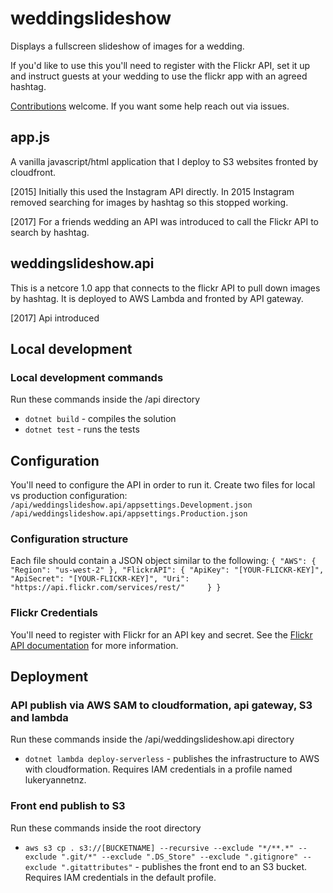 # weddingslideshow
Displays a fullscreen slideshow of images for a wedding.

If you'd like to use this you'll need to register with the Flickr API, set it up and instruct guests at your wedding to use the flickr app with an agreed hashtag. 

[Contributions](CONTRIBUTIONS.md) welcome. If you want some help reach out via issues.

## app.js
A vanilla javascript/html application that I deploy to S3 websites fronted by cloudfront. 

[2015] Initially this used the Instagram API directly. In 2015 Instagram removed searching for images by hashtag so this stopped working. 

[2017] For a friends wedding an API was introduced to call the Flickr API to search by hashtag.   

## weddingslideshow.api
This is a netcore 1.0 app that connects to the flickr API to pull down images by hashtag. It is deployed to AWS Lambda and fronted by API gateway.

[2017] Api introduced

## Local development 
### Local development commands
Run these commands inside the /api directory
* `dotnet build` - compiles the solution
* `dotnet test` - runs the tests

## Configuration
You'll need to configure the API in order to run it. 
Create two files for local vs production configuration:
`/api/weddingslideshow.api/appsettings.Development.json`
`/api/weddingslideshow.api/appsettings.Production.json`

### Configuration structure
Each file should contain a JSON object similar to the following:
`{
  "AWS": { 
    "Region": "us-west-2"
  },
  "FlickrAPI": {
    "ApiKey": "[YOUR-FLICKR-KEY]",
    "ApiSecret": "[YOUR-FLICKR-KEY]",
    "Uri": "https://api.flickr.com/services/rest/"    
  }
}`

### Flickr Credentials
You'll need to register with Flickr for an API key and secret. See the [Flickr API documentation](https://www.flickr.com/services/api/misc.overview.html) for more information.

## Deployment
### API publish via AWS SAM to cloudformation, api gateway, S3 and lambda
Run these commands inside the /api/weddingslideshow.api directory
* `dotnet lambda deploy-serverless` - publishes the infrastructure to AWS with cloudformation. Requires IAM credentials in a profile named lukeryannetnz.

### Front end publish to S3
Run these commands inside the root directory
* `aws s3 cp . s3://[BUCKETNAME] --recursive --exclude "*/**.*" --exclude ".git/*" --exclude ".DS_Store" --exclude ".gitignore" --exclude ".gitattributes"` - publishes the front end to an S3 bucket. Requires IAM credentials in the default profile.
